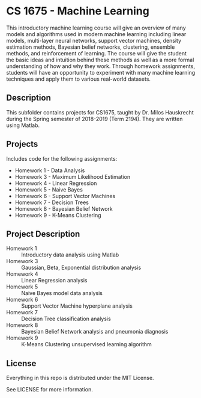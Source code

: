 # CS 1675 - Machine Learning

This introductory machine learning course will give an overview of many models and algorithms used in modern machine learning including linear models, multi-layer neural networks, support vector machines, density estimation methods, Bayesian belief networks, clustering, ensemble methods, and reinforcement of learning. The course will give the student the basic ideas and intuition behind these methods as well as a more formal understanding of how and why they work. Through homework assignments, students will have an opportunity to experiment with many machine learning techniques and apply them to various real-world datasets.

## Description

This subfolder contains projects for CS1675, taught by Dr. Milos Hauskrecht during the Spring semester of 2018-2019 (Term 2194). They are written using Matlab.

## Projects

Includes code for the following assignments:
  - Homework 1 - Data Analysis
  - Homework 3 - Maximum Likelihood Estimation
  - Homework 4 - Linear Regression
  - Homework 5 - Naive Bayes
  - Homework 6 - Support Vector Machines
  - Homework 7 - Decision Trees
  - Homework 8 - Bayesian Belief Network
  - Homework 9 - K-Means Clustering

## Project Description

<dl>
  <dt>Homework 1</dt>
  <dd>Introductory data analysis using Matlab</dd>
  <dt>Homework 3</dt>
  <dd>Gaussian, Beta, Exponential distribution analysis</dd>
  <dt>Homework 4</dt>
  <dd>Linear Regression analysis</dd>
  <dt>Homework 5</dt>
  <dd>Naive Bayes model data analysis</dd>
  <dt>Homework 6</dt>
  <dd>Support Vector Machine hyperplane analysis</dd>
  <dt>Homework 7</dt>
  <dd>Decision Tree classification analysis</dd>
  <dt>Homework 8</dt>
  <dd>Bayesian Belief Network analysis and pneumonia diagnosis</dd>
  <dt>Homework 9</dt>
  <dd>K-Means Clustering unsupervised learning algorithm</dd>
</dl>

## License

Everything in this repo is distributed under the MIT License.

See LICENSE for more information.
